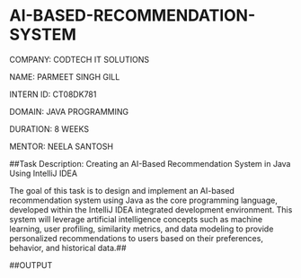 # AI-BASED-RECOMMENDATION-SYSTEM

COMPANY: CODTECH IT SOLUTIONS

NAME: PARMEET SINGH GILL

INTERN ID: CT08DK781

DOMAIN: JAVA PROGRAMMING

DURATION: 8 WEEKS

MENTOR: NEELA SANTOSH

##Task Description: Creating an AI-Based Recommendation System in Java Using IntelliJ IDEA

The goal of this task is to design and implement an AI-based recommendation system using Java as the core programming language, developed within the IntelliJ IDEA integrated development environment. This system will leverage artificial intelligence concepts such as machine learning, user profiling, similarity metrics, and data modeling to provide personalized recommendations to users based on their preferences, behavior, and historical data.##

##OUTPUT
